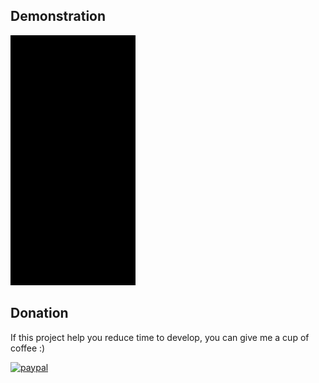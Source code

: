 
## Demonstration
<img src="/SVID-20210306-154907-1.gif" width="200" height="400" />

## Donation
If this project help you reduce time to develop, you can give me a cup of coffee :) 

[![paypal](https://www.paypalobjects.com/en_US/i/btn/btn_donateCC_LG.gif)](https://paypal.me/vasilievi)
